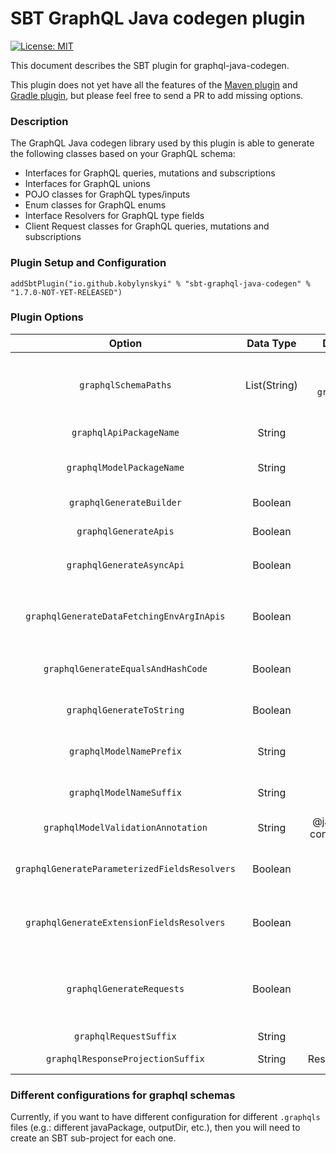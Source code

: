 # SBT GraphQL Java codegen plugin #

[![License: MIT](https://img.shields.io/badge/License-MIT-yellow.svg)](https://opensource.org/licenses/MIT)

This document describes the SBT plugin for graphql-java-codegen.

This plugin does not yet have all the features of the [Maven plugin](../maven/README.md) and [Gradle plugin](../gradle/README.md), but please feel free to send a PR to add missing options.

### Description

The GraphQL Java codegen library used by this plugin is able to generate the following classes based on your GraphQL schema:
* Interfaces for GraphQL queries, mutations and subscriptions
* Interfaces for GraphQL unions
* POJO classes for GraphQL types/inputs
* Enum classes for GraphQL enums
* Interface Resolvers for GraphQL type fields
* Client Request classes for GraphQL queries, mutations and subscriptions


### Plugin Setup and Configuration

```
addSbtPlugin("io.github.kobylynskyi" % "sbt-graphql-java-codegen" % "1.7.0-NOT-YET-RELEASED")
```

### Plugin Options

| Option                                          | Data Type          | Default value                                 | Description |
| :---------------------------------------------: | :----------------: | :-------------------------------------------: | ----------- |
| `graphqlSchemaPaths`                            | List(String)       | (falls back to `graphqlSchemas`)              | GraphQL schema locations. You can supply multiple paths to GraphQL schemas. To include many schemas from a folder hierarchy, use the `graphqlSchemas` block instead. |
| `graphqlApiPackageName`                         | String             | Empty                                         | Java package for generated api classes (Query, Mutation, Subscription). |
| `graphqlModelPackageName`                       | String             | Empty                                         | Java package for generated model classes (type, input, interface, enum, union). |
| `graphqlGenerateBuilder`                        | Boolean            | True                                          | Specifies whether generated model classes should have builder. |
| `graphqlGenerateApis`                           | Boolean            | True                                          | Specifies whether api classes should be generated as well as model classes. |
| `graphqlGenerateAsyncApi`                       | Boolean            | False                                         | If true, then wrap type into `java.util.concurrent.CompletableFuture` or `subscriptionReturnType` |
| `graphqlGenerateDataFetchingEnvArgInApis`       | Boolean            | False                                         | If true, then `graphql.schema.DataFetchingEnvironment env` will be added as a last argument to all methods of root type resolvers and field resolvers. |
| `graphqlGenerateEqualsAndHashCode`              | Boolean            | False                                         | Specifies whether generated model classes should have equals and hashCode methods defined. |
| `graphqlGenerateToString`                       | Boolean            | False                                         | Specifies whether generated model classes should have toString method defined. |
| `graphqlModelNamePrefix`                        | String             | Empty                                         | Sets the prefix for GraphQL model classes (type, input, interface, enum, union). |
| `graphqlModelNameSuffix`                        | String             | Empty                                         | Sets the suffix for GraphQL model classes (type, input, interface, enum, union). |
| `graphqlModelValidationAnnotation`              | String             | @javax.validation.<br>constraints.NotNull     | Annotation for mandatory (NonNull) fields. Can be None/empty. |
| `graphqlGenerateParameterizedFieldsResolvers`   | Boolean            | True                                          | If true, then generate separate `Resolver` interface for parametrized fields. If false, then add field to the type definition and ignore field parameters. |
| `graphqlGenerateExtensionFieldsResolvers`       | Boolean            | False                                         | Specifies whether all fields in extensions (<code>extend type</code> and <code>extend interface</code>) should be present in Resolver interface instead of the type class itself. |
| `graphqlGenerateRequests`                       | Boolean            | False                                         | Specifies whether client-side classes should be generated for each query, mutation and subscription. This includes: `Request` class (contains input data) and `ResponseProjection` class (contains response fields). |
| `graphqlRequestSuffix`                          | String             | Request                                       | Sets the suffix for `Request` classes. |
| `graphqlResponseProjectionSuffix`               | String             | ResponseProjection                            | Sets the suffix for `ResponseProjection` classes. |


### Different configurations for graphql schemas

Currently, if you want to have different configuration for different `.graphqls` files (e.g.: different javaPackage, outputDir, etc.), then you will need to create an SBT sub-project for each one.
